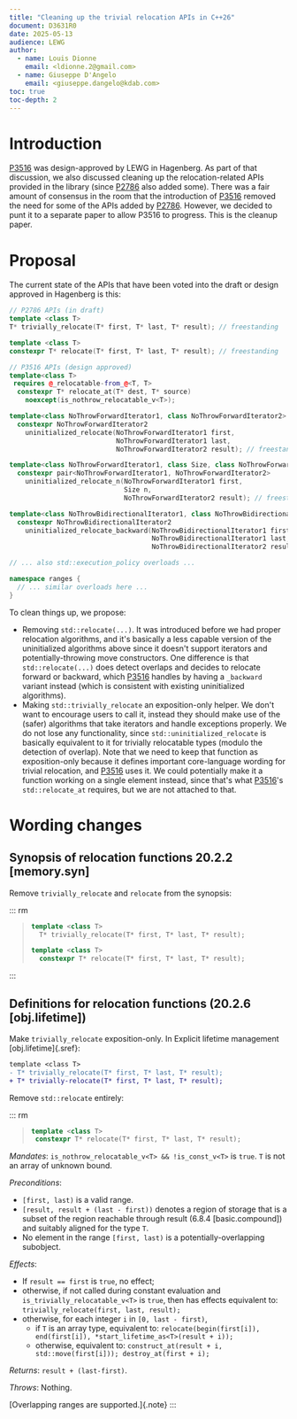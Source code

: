 ```yaml
---
title: "Cleaning up the trivial relocation APIs in C++26"
document: D3631R0
date: 2025-05-13
audience: LEWG
author:
  - name: Louis Dionne
    email: <ldionne.2@gmail.com>
  - name: Giuseppe D'Angelo
    email: <giuseppe.dangelo@kdab.com>
toc: true
toc-depth: 2
---
```


# Introduction

[P3516][] was design-approved by LEWG in Hagenberg. As part of that discussion, we also discussed cleaning up the
relocation-related APIs provided in the library (since [P2786][] also added some). There was a fair amount of consensus
in the room that the introduction of [P3516][] removed the need for some of the APIs added by [P2786][]. However, we
decided to punt it to a separate paper to allow P3516 to progress. This is the cleanup paper.

# Proposal

The current state of the APIs that have been voted into the draft or design approved in Hagenberg is this:

```c++
// P2786 APIs (in draft)
template <class T>
T* trivially_relocate(T* first, T* last, T* result); // freestanding

template <class T>
constexpr T* relocate(T* first, T* last, T* result); // freestanding

// P3516 APIs (design approved)
template<class T>
 requires @_relocatable-from_@<T, T>
  constexpr T* relocate_at(T* dest, T* source)
    noexcept(is_nothrow_relocatable_v<T>);

template<class NoThrowForwardIterator1, class NoThrowForwardIterator2>
  constexpr NoThrowForwardIterator2
    uninitialized_relocate(NoThrowForwardIterator1 first,
                           NoThrowForwardIterator1 last,
                           NoThrowForwardIterator2 result); // freestanding

template<class NoThrowForwardIterator1, class Size, class NoThrowForwardIterator2>
  constexpr pair<NoThrowForwardIterator1, NoThrowForwardIterator2>
    uninitialized_relocate_n(NoThrowForwardIterator1 first,
                             Size n,
                             NoThrowForwardIterator2 result); // freestanding

template<class NoThrowBidirectionalIterator1, class NoThrowBidirectionalIterator2>
  constexpr NoThrowBidirectionalIterator2
    uninitialized_relocate_backward(NoThrowBidirectionalIterator1 first,
                                    NoThrowBidirectionalIterator1 last,
                                    NoThrowBidirectionalIterator2 result); // freestanding

// ... also std::execution_policy overloads ...

namespace ranges {
  // ... similar overloads here ...
}
```

To clean things up, we propose:

- Removing `std::relocate(...)`. It was introduced before we had proper relocation algorithms, and it's
  basically a less capable version of the uninitialized algorithms above since it doesn't support iterators
  and potentially-throwing move constructors. One difference is that `std::relocate(...)` does detect overlaps
  and decides to relocate forward or backward, which [P3516][] handles by having a `_backward` variant instead
  (which is consistent with existing uninitialized algorithms).
- Making `std::trivially_relocate` an exposition-only helper. We don't want to encourage users to call it, instead they
  should make use of the (safer) algorithms that take iterators and handle exceptions properly. We do not lose any
  functionality, since `std::uninitialized_relocate` is basically equivalent to it for trivially relocatable types
  (modulo the detection of overlap). Note that we need to keep that function as exposition-only because it defines
  important core-language wording for trivial relocation, and [P3516][] uses it. We could potentially make it a
  function working on a single element instead, since that's what [P3516][]'s `std::relocate_at` requires, but we
  are not attached to that.

# Wording changes

## Synopsis of relocation functions 20.2.2 [memory.syn]

Remove `trivially_relocate` and `relocate` from the synopsis:

::: rm
> ```c++
> template <class T>
>   T* trivially_relocate(T* first, T* last, T* result);                        // freestanding
>
> template <class T>
>   constexpr T* relocate(T* first, T* last, T* result);                        // freestanding
> ```
:::

## Definitions for relocation functions (20.2.6 [obj.lifetime])

Make `trivially_relocate` exposition-only. In Explicit lifetime management [obj.lifetime]{.sref}:

```diff
template <class T>
- T* trivially_relocate(T* first, T* last, T* result);
+ T* trivially-relocate(T* first, T* last, T* result);
```

Remove `std::relocate` entirely:

::: rm
> ```c++
> template <class T>
>  constexpr T* relocate(T* first, T* last, T* result);
> ```

_Mandates_: `is_nothrow_relocatable_v<T> && !is_const_v<T>` is `true`. `T` is not an array of unknown bound.

_Preconditions_:

  - `[first, last)` is a valid range.
  - `[result, result + (last - first))` denotes a region of storage that is a subset of the region reachable
    through result (6.8.4 [basic.compound]) and suitably aligned for the type `T`.
  - No element in the range `[first, last)` is a potentially-overlapping subobject.

_Effects_:

  - If `result == first` is `true`, no effect;
  - otherwise, if not called during constant evaluation and `is_trivially_relocatable_v<T>` is `true`, then has
    effects equivalent to: `trivially_relocate(first, last, result);`
  - otherwise, for each integer `i` in `[0, last - first)`,
    - if `T` is an array type, equivalent to: `relocate(begin(first[i]), end(first[i]), *start_lifetime_as<T>(result + i));`
    - otherwise, equivalent to: `construct_at(result + i, std::move(first[i])); destroy_at(first + i);`

_Returns_: `result + (last-first)`.

_Throws_: Nothing.

[Overlapping ranges are supported.]{.note}
:::

[P2786]: https://wg21.link/P2786
[P3516]: https://wg21.link/P3516
